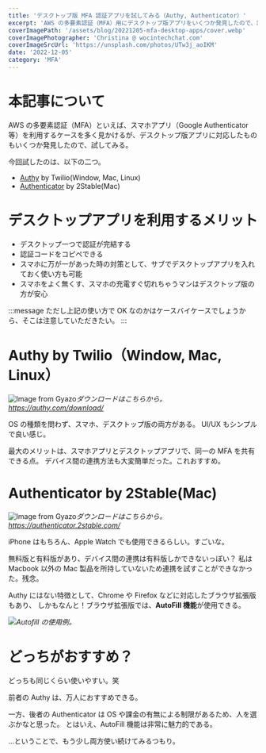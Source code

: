 ```yaml
---
title: 'デスクトップ版 MFA 認証アプリを試してみる（Authy, Authenticator）'
excerpt: 'AWS の多要素認証（MFA）用にデスクトップ版アプリをいくつか発見したので、試してみる。'
coverImagePath: '/assets/blog/20221205-mfa-desktop-apps/cover.webp'
coverImagePhotographer: 'Christina @ wocintechchat.com'
coverImageSrcUrl: 'https://unsplash.com/photos/UTw3j_aoIKM'
date: '2022-12-05'
category: 'MFA'
---
```


# 本記事について

AWS の多要素認証（MFA）といえば、スマホアプリ（Google Authenticator 等）を利用するケースを多く見かけるが、デスクトップ版アプリに対応したものもいくつか発見したので、試してみる。

今回試したのは、以下の二つ。

- [Authy](https://authy.com/download/) by Twilio(Window, Mac, Linux)
- [Authenticator](https://authenticator.2stable.com/) by 2Stable(Mac)

# デスクトップアプリを利用するメリット

- デスクトップ一つで認証が完結する
- 認証コードをコピペできる
- スマホに万が一があった時の対策として、サブでデスクトップアプリを入れておく使い方も可能
- スマホをよく無くす、スマホの充電すぐ切れちゃうマンはデスクトップ版の方が安心

:::message
ただし上記の使い方で OK なのかはケースバイケースでしょうから、そこは注意していただきたい。
:::

# Authy by Twilio（Window, Mac, Linux）

![Image from Gyazo](https://i.gyazo.com/296712bf2cab526fd0dfb7871cccf4a5.jpg)_ダウンロードはこちらから。<https://authy.com/download/>_

OS の種類を問わず、スマホ、デスクトップ版の両方がある。
UI/UX もシンプルで良い感じ。

最大のメリットは、スマホアプリとデスクトップアプリで、同一の MFA を共有できる点。
デバイス間の連携方法も大変簡単だった。これおすすめ。

# Authenticator by 2Stable(Mac)

![Image from Gyazo](https://gyazo.com/b8fd1d31b769d8e3e804ff2c7da21f50.png)_ダウンロードはこちらから。<https://authenticator.2stable.com/>_

iPhone はもちろん、Apple Watch でも使用できるらしい。すごいな。

無料版と有料版があり、デバイス間の連携は有料版しかできないっぽい？
私は Macbook 以外の Mac 製品を所持していないため連携を試すことができなかった。残念。

Authy にはない特徴として、Chrome や Firefox などに対応したブラウザ拡張版もあり、
しかもなんと！ブラウザ拡張版では、**AutoFill 機能**が使用できる。

![](/assets/blog/20221205-mfa-desktop-apps/autofill_example.svg)_Autofill の使用例。_

# どっちがおすすめ？

どっちも同じくらい使いやすい。笑

前者の Authy は、万人におすすめできる。

一方、後者の Authenticator は OS や課金の有無による制限があるため、人を選ぶかなと思った。
とはいえ、AutoFill 機能は非常に魅力的である。

...ということで、もう少し両方使い続けてみるつもり。
